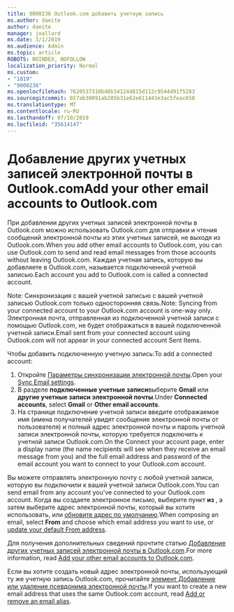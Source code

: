 ```yaml
---
title: 9000236 Outlook.com добавить учетную запись
ms.author: daeite
author: daeite
manager: joallard
ms.date: 3/1/2019
ms.audience: Admin
ms.topic: article
ROBOTS: NOINDEX, NOFOLLOW
localization_priority: Normal
ms.custom:
- "1819"
- "9000236"
ms.openlocfilehash: 7620537310b48b34124d815d112c9544d91f5283
ms.sourcegitcommit: 017ab30091ab205b31e62e611443e3ac5feac658
ms.translationtype: MT
ms.contentlocale: ru-RU
ms.lasthandoff: 07/10/2019
ms.locfileid: "35614147"
---
```

# <a name="add-your-other-email-accounts-to-outlookcom"></a><span data-ttu-id="4cbaf-102">Добавление других учетных записей электронной почты в Outlook.com</span><span class="sxs-lookup"><span data-stu-id="4cbaf-102">Add your other email accounts to Outlook.com</span></span>

<span data-ttu-id="4cbaf-103">При добавлении других учетных записей электронной почты в Outlook.com можно использовать Outlook.com для отправки и чтения сообщений электронной почты из этих учетных записей, не выходя из Outlook.com.</span><span class="sxs-lookup"><span data-stu-id="4cbaf-103">When you add other email accounts to Outlook.com, you can use Outlook.com to send and read email messages from those accounts without leaving Outlook.com.</span></span> <span data-ttu-id="4cbaf-104">Каждая учетная запись, которую вы добавляете в Outlook.com, называется подключенной учетной записью.</span><span class="sxs-lookup"><span data-stu-id="4cbaf-104">Each account you add to Outlook.com is called a connected account.</span></span>

<span data-ttu-id="4cbaf-105">Note: Синхронизация с вашей учетной записью с вашей учетной записью Outlook.com только односторонняя связь.</span><span class="sxs-lookup"><span data-stu-id="4cbaf-105">Note: Syncing from your connected account to your Outlook.com account is one-way only.</span></span> <span data-ttu-id="4cbaf-106">Электронная почта, отправленная из подключенной учетной записи с помощью Outlook.com, не будет отображаться в вашей подключенной учетной записи.</span><span class="sxs-lookup"><span data-stu-id="4cbaf-106">Email sent from your connected account using Outlook.com will not appear in your connected account Sent Items.</span></span>

<span data-ttu-id="4cbaf-107">Чтобы добавить подключенную учетную запись:</span><span class="sxs-lookup"><span data-stu-id="4cbaf-107">To add a connected account:</span></span>

1. <span data-ttu-id="4cbaf-108">Откройте [Параметры синхронизации электронной почты](https://go.microsoft.com/fwlink/?linkid=875264).</span><span class="sxs-lookup"><span data-stu-id="4cbaf-108">Open your [Sync Email settings](https://go.microsoft.com/fwlink/?linkid=875264).</span></span>
2. <span data-ttu-id="4cbaf-109">В разделе **подключенные учетные записи**выберите **Gmail** или **другие учетные записи электронной почты**.</span><span class="sxs-lookup"><span data-stu-id="4cbaf-109">Under **Connected accounts**, select **Gmail** or **Other email accounts**.</span></span>
3. <span data-ttu-id="4cbaf-110">На странице подключение учетной записи введите отображаемое имя (имена получателей увидят сообщение электронной почты от пользователя) и полный адрес электронной почты и пароль учетной записи электронной почты, которую требуется подключить к учетной записи Outlook.com.</span><span class="sxs-lookup"><span data-stu-id="4cbaf-110">On the Connect your account page, enter a display name (the name recipients will see when they receive an email message from you) and the full email address and password of the email account you want to connect to your Outlook.com account.</span></span>

<span data-ttu-id="4cbaf-111">Вы можете отправлять электронную почту с любой учетной записи, которую вы подключили к вашей учетной записи Outlook.com.</span><span class="sxs-lookup"><span data-stu-id="4cbaf-111">You can send email from any account you've connected to your Outlook.com account.</span></span> <span data-ttu-id="4cbaf-112">Когда вы создаете электронное письмо, выберите пункт **из** , а затем выберите адрес электронной почты, который вы хотите использовать, или [обновите адрес по умолчанию](https://go.microsoft.com/fwlink/?linkid=875264).</span><span class="sxs-lookup"><span data-stu-id="4cbaf-112">When composing an email, select **From** and choose which email address you want to use, or [update your default From address](https://go.microsoft.com/fwlink/?linkid=875264).</span></span>

<span data-ttu-id="4cbaf-113">Для получения дополнительных сведений прочтите статью [Добавление других учетных записей электронной почты в Outlook.com](https://support.office.com/article/c5224df4-5885-4e79-91ba-523aa743f0ba?wt.mc_id=Office_Outlook_com_Alchemy).</span><span class="sxs-lookup"><span data-stu-id="4cbaf-113">For more information, read [Add your other email accounts to Outlook.com](https://support.office.com/article/c5224df4-5885-4e79-91ba-523aa743f0ba?wt.mc_id=Office_Outlook_com_Alchemy).</span></span>

<span data-ttu-id="4cbaf-114">Если вы хотите создать новый адрес электронной почты, использующий ту же учетную запись Outlook.com, прочитайте [элемент Добавление или удаление псевдонима электронной почты](https://support.office.com/article/459b1989-356d-40fa-a689-8f285b13f1f2?wt.mc_id=Office_Outlook_com_Alchemy).</span><span class="sxs-lookup"><span data-stu-id="4cbaf-114">If you want to create a new email address that uses the same Outlook.com account, read [Add or remove an email alias](https://support.office.com/article/459b1989-356d-40fa-a689-8f285b13f1f2?wt.mc_id=Office_Outlook_com_Alchemy).</span></span>
